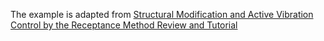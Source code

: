 The example is adapted from [Structural Modification and Active Vibration Control by the Receptance Method Review and Tutorial](http://dx.doi.org/10.2139/ssrn.5369645)
